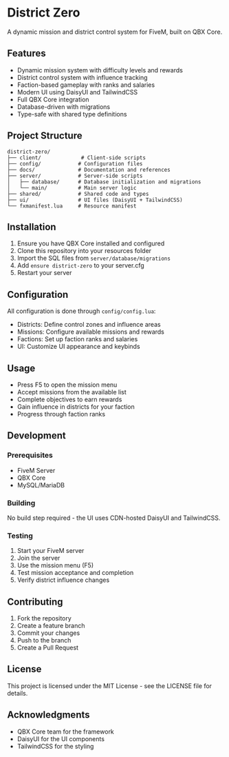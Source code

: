 # District Zero

A dynamic mission and district control system for FiveM, built on QBX Core.

## Features

- Dynamic mission system with difficulty levels and rewards
- District control system with influence tracking
- Faction-based gameplay with ranks and salaries
- Modern UI using DaisyUI and TailwindCSS
- Full QBX Core integration
- Database-driven with migrations
- Type-safe with shared type definitions

## Project Structure

```
district-zero/
├── client/             # Client-side scripts
├── config/            # Configuration files
├── docs/              # Documentation and references
├── server/            # Server-side scripts
│   ├── database/      # Database initialization and migrations
│   └── main/          # Main server logic
├── shared/            # Shared code and types
├── ui/                # UI files (DaisyUI + TailwindCSS)
└── fxmanifest.lua     # Resource manifest
```

## Installation

1. Ensure you have QBX Core installed and configured
2. Clone this repository into your resources folder
3. Import the SQL files from `server/database/migrations`
4. Add `ensure district-zero` to your server.cfg
5. Restart your server

## Configuration

All configuration is done through `config/config.lua`:

- Districts: Define control zones and influence areas
- Missions: Configure available missions and rewards
- Factions: Set up faction ranks and salaries
- UI: Customize UI appearance and keybinds

## Usage

- Press F5 to open the mission menu
- Accept missions from the available list
- Complete objectives to earn rewards
- Gain influence in districts for your faction
- Progress through faction ranks

## Development

### Prerequisites

- FiveM Server
- QBX Core
- MySQL/MariaDB

### Building

No build step required - the UI uses CDN-hosted DaisyUI and TailwindCSS.

### Testing

1. Start your FiveM server
2. Join the server
3. Use the mission menu (F5)
4. Test mission acceptance and completion
5. Verify district influence changes

## Contributing

1. Fork the repository
2. Create a feature branch
3. Commit your changes
4. Push to the branch
5. Create a Pull Request

## License

This project is licensed under the MIT License - see the LICENSE file for details.

## Acknowledgments

- QBX Core team for the framework
- DaisyUI for the UI components
- TailwindCSS for the styling
